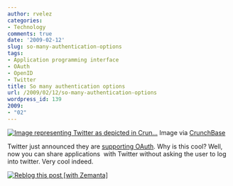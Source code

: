 ```yaml
---
author: rvelez
categories:
- Technology
comments: true
date: '2009-02-12'
slug: so-many-authentication-options
tags:
- Application programming interface
- OAuth
- OpenID
- Twitter
title: So many authentication options
url: /2009/02/12/so-many-authentication-options
wordpress_id: 139
2009:
- "02"
---
```






[![Image representing Twitter as depicted in Crun...](http://www.crunchbase.com/assets/images/resized/0000/2755/2755v2-max-450x450.png)](http://www.crunchbase.com/company/twitter)
    Image via [CrunchBase](http://www.crunchbase.com)





Twitter just announced they are [supporting OAuth](http://www.readwriteweb.com/archives/twitter_oauth_spotted.php). Why is this cool? Well, now you can share applications  with Twitter without asking the user to log into twitter. Very cool indeed.


[![Reblog this post [with Zemanta]](http://img.zemanta.com/reblog_e.png?x-id=e2757e66-e685-4f07-8bbb-39f3d54551ae)](http://reblog.zemanta.com/zemified/e2757e66-e685-4f07-8bbb-39f3d54551ae/)
